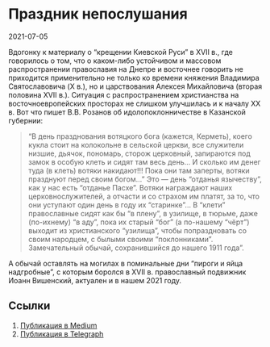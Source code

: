 # Праздник непослушания


<p class="text-end time-holder"><time>2021-07-05</time></p>





Вдогонку к материалу о “крещении Киевской Руси” в XVII в., где
говорилось о том, что о каком-либо устойчивом и массовом
распространении православия на Днепре и восточнее говорить не
приходится применительно не только ко времени княжения Владимира
Святославовича (X в.), но и царствования Алексея Михайловича (вторая
половина XVII в.). Ситуация с распространением христианства на
восточноевропейских просторах не слишком улучшилась и к началу XX в.
Вот что пишет В.В. Розанов об идолопоклонничестве в Казанской губернии:

> “В день празднования вотяцкого бога (кажется, Керметь), коего кукла
> стоит на колокольне в сельской церкви, все служители низшие, дьячок,
> пономарь, сторож церковный, запираются под замок в особую клеть и
> сидят там весь день… И сколько им денег туда (в клеть) вотяки
> накидают!!! Пока они там заперты, вотяки празднуют перед своим
> богом…” Это — день “отданья язычеству”, как у нас есть “отданье
> Пасхе”. Вотяки награждают наших церковнослужителей, а отчасти и со
> страхом им платят, за то, что они уступают один день в году их
> “старинке”… В “клети” православные сидят как бы “в плену”, в
> узилище, в тюрьме, даже (по-ихнему) “в аду”, пока их старый “бог” (а
> по-нашему “чёрт”) выходит из христианского “узилища”, чтобы
> попраздновать со своим народцем, с былыми своими “поклонниками”.
> Замечательный обычай, сохранившийся до нашего 1911 года”.

А обычай оставлять на могилах в поминальные дни “пироги и яйца
надгробные”, с которым боролся в XVII в. православный подвижник Иоанн
Вишенский, актуален и в нашем 2021 году.




## Ссылки

1. [Публикация в Medium](https://yababay.medium.com/праздник-непослушания-2469b3b83daf)
1. [Публикация в Telegraph](https://telegra.ph/Prazdnik-neposlushaniya-07-05)

